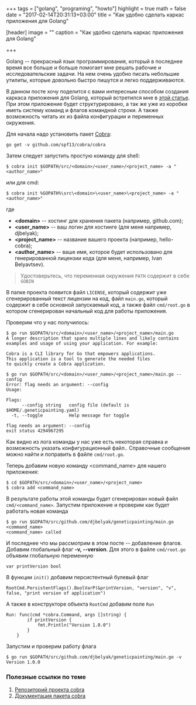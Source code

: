 +++
tags = ["golang", "programing", "howto"]
highlight = true
math = false
date = "2017-02-14T20:31:13+03:00"
title = "Как удобно сделать каркас приложения для Golang"

[header]
  image = ""
  caption = "Как удобно сделать каркас приложения для Golang"

+++

Golang -- прекрасный язык программирования, который в последнее время все больше и больше помогает мне решать рабочие и исследовательские задачи.
На нем очень удобно писать небольшие утилиты, которые довольно быстро пишутся и легко поддерживаются.

В данном посте хочу поделится с вами интересным способом создания каркаса приложения для Golang, который встретился мне в [этой статье](https://hackernoon.com/most-imported-golang-packages-some-insights-fb12915a07#.y8nbz12gx).
При этом приложение будет структурировано, а так же уже из коробки иметь систему команд и флагов командной строки.
А также возможность читать их из файла конфигурации и переменных окружения.

Для начала надо установить пакет [Cobra](https://github.com/spf13/cobra):

```
go get -v github.com/spf13/cobra/cobra
```

Затем следует запустить простую команду для shell:

```
$ cobra init $GOPATH/src/<domain>/<user_name>/<project_name> -a "<author_name>"
```
или для cmd:
```
$ cobra init %GOPATH%\src\<domain>\<user_name>\<project_name> -a "<author_name>"
```
где 

* **\<domain\>** -- хостинг для хранения пакета (например, github.com);
* **\<user_name\>** -- ваш логин для хостинге (для меня например, djbelyak);
* **\<project_name\>** -- название вашего проекта (например, hello-cobra);
* **\<author_name\>** -- ваше имя, которое будет использовано для генерированной лицензии кода (для меня, например, Ivan Belyavtsev).


> Удостоверьтесь, что переменная окружения `PATH` содержит в себе `GOBIN`

В папке проекта появится файл `LICENSE`, который содержит уже сгенерированный текст лицензии на код, файл `main.go`, который содержит в себе основной запускаемый код, а также файл `cmd/root.go` в котором сгенерирован начальный код для работы приложения.

Проверим что у нас получилось:
```
$ go run $GOPATH/src/<domain>/<user_name>/<project_name>/main.go
A longer description that spans multiple lines and likely contains
examples and usage of using your application. For example:

Cobra is a CLI library for Go that empowers applications.
This application is a tool to generate the needed files
to quickly create a Cobra application.

$ go run $GOPATH/src/<domain>/<user_name>/<project_name>/main.go --config
Error: flag needs an argument: --config
Usage:

Flags:
      --config string   config file (default is $HOME/.geneticpainting.yaml)
  -t, --toggle          Help message for toggle

flag needs an argument: --config
exit status 4294967295
```

Как видно из лога команды у нас уже есть некоторая справка и возможность указать конфигурационный файл..
Справочные сообщения можно найти и поправить в файле `cmd/root.go`.


Теперь добавим новую команду \<command_name\> для нашего приложения:
```
$ cd $GOPATH/src/<domain>/<user_name>/<project_name>
$ cobra add <command_name>
```
В результате работы этой команды будет сгенерирован новый файл `cmd/<command_name>`.
Запустим приложение и проверим как будет работать новая команда
```
$ go run $GOPATH/src/github.com/djbelyak/geneticpainting/main.go <command_name>
<command_name> called
```

И последнее что мы рассмотрим в этом посте -- добавление флагов.
Добавим глобальный флаг **-v, --version**.
Для этого в файле `cmd/root.go` объявим глобальную переменную
```
var printVersion bool
```
В функции `init()` добавим персистентный булевый флаг
```
RootCmd.PersistentFlags().BoolVarP(&printVersion, "version", "v", false, "print version of application")
```
А также в конструкторе объекта `RootCmd` добавим поле `Run`
```
Run: func(cmd *cobra.Command, args []string) {
		if printVersion {
			fmt.Println("Version 1.0.0")
		}
	}
```

Запустим и проверим работу флага
```
$ go run $GOPATH/src/github.com/djbelyak/geneticpainting/main.go -v
Version 1.0.0
```

### Полезные ссылки по теме

1. [Репозиторий проекта cobra](https://github.com/spf13/cobra)
2. [Документация пакета cobra](https://godoc.org/github.com/spf13/cobra)


